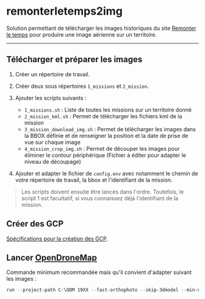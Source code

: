 # remonterletemps2img

Solution permettant de télécharger les images historiques du site [Remonter le temps](https://remonterletemps.ign.fr/) pour produire une image aérienne sur un territoire.

___

## Télécharger et préparer les images

1. Créer un répertoire de travail.
2. Créer deux sous répertoires `1_missions` et `2_mission`.
3. Ajouter les scripts suivants : 

    - `1_missions.sh` : Liste de toutes les missions sur un territoire donné
    - `2_mission_kml.sh` : Permet de télécharger les fichiers kml de la mission
    - `3_mission_download_img.sh` : Permet de télécharger les images dans la BBOX définie et de renseigner  la position et la date de prise de vue sur chaque image
    - `4_mission_crop_img.sh` : Permet de découper les images pour éliminer le contour périphérique (Fichier à éditer pour adapter le niveau de découpage)

4. Ajouter et adapter le fichier de `config.env` avec notamment le chemin de votre répertoire de travail, la bbox et l'identifiant de la mission. 

> Les scripts doivent ensuite être lancés dans l'ordre. Toutefois, le script 1 est facultatif, si vous connaissez déjà l'identifiant de la mission.

## Créer des GCP

[Spécifications pour la création des GCP](https://docs.opendronemap.org/gcp/).

## Lancer [OpenDroneMap](https://opendronemap.org)

Commande minimum recommandée mais qu'il convient d'adapter suivant les images :

```powershell
run --project-path C:\ODM 19XX --fast-orthophoto --skip-3dmodel --min-num-features 30000 --feature-quality high --orthophoto-resolution 50 --skip-report --gcp "C:\ODM\19XX\images\gcp_list.txt"
```
